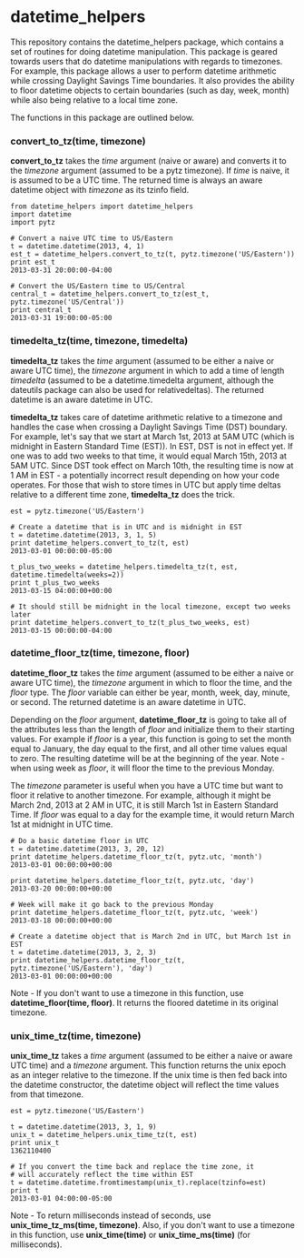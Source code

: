 datetime_helpers
================

This repository contains the datetime_helpers package, which contains a set of routines for doing datetime manipulation. This package is geared towards users that do datetime manipulations with regards to timezones. For example, this package allows a user to perform datetime arithmetic while crossing Daylight Savings Time boundaries. It also provides the ability to floor datetime objects to certain boundaries (such as day, week, month) while also being relative to a local time zone.

The functions in this package are outlined below.


### convert_to_tz(time, timezone)
**convert_to_tz** takes the *time* argument (naive or aware) and converts it to the *timezone* argument (assumed to be a pytz timezone). If *time* is naive, it is assumed to be a UTC time. The returned time is always an aware datetime object with *timezone* as its tzinfo field.

    from datetime_helpers import datetime_helpers
    import datetime
    import pytz
    
    # Convert a naive UTC time to US/Eastern
    t = datetime.datetime(2013, 4, 1)
    est_t = datetime_helpers.convert_to_tz(t, pytz.timezone('US/Eastern'))
    print est_t
    2013-03-31 20:00:00-04:00
    
    # Convert the US/Eastern time to US/Central
    central_t = datetime_helpers.convert_to_tz(est_t, pytz.timezone('US/Central'))
    print central_t
    2013-03-31 19:00:00-05:00
    

### timedelta_tz(time, timezone, timedelta)
**timedelta_tz** takes the *time* argument (assumed to be either a naive or aware UTC time), the *timezone* argument in which to add a time of length *timedelta* (assumed to be a datetime.timedelta argument, although the dateutils package can also be used for relativedeltas). The returned datetime is an aware datetime in UTC.

**timedelta_tz** takes care of datetime arithmetic relative to a timezone and handles the case when crossing a Daylight Savings Time (DST) boundary. For example, let's say that we start at March 1st, 2013 at 5AM UTC (which is midnight in Eastern Standard Time (EST)). In EST, DST is not in effect yet. If one was to add two weeks to that time, it would equal March 15th, 2013 at 5AM UTC. Since DST took effect on March 10th, the resulting time is now at 1 AM in EST - a potentially incorrect result depending on how your code operates. For those that wish to store times in UTC but apply time deltas relative to a different time zone, **timedelta_tz** does the trick.

    est = pytz.timezone('US/Eastern')
    
    # Create a datetime that is in UTC and is midnight in EST
    t = datetime.datetime(2013, 3, 1, 5)
    print datetime_helpers.convert_to_tz(t, est)
    2013-03-01 00:00:00-05:00
    
    t_plus_two_weeks = datetime_helpers.timedelta_tz(t, est, datetime.timedelta(weeks=2))
    print t_plus_two_weeks
    2013-03-15 04:00:00+00:00
    
    # It should still be midnight in the local timezone, except two weeks later
    print datetime_helpers.convert_to_tz(t_plus_two_weeks, est)
    2013-03-15 00:00:00-04:00
    
    
### datetime_floor_tz(time, timezone, floor)
**datetime_floor_tz** takes the *time* argument (assumed to be either a naive or aware UTC time), the *timezone* argument in which to floor the time, and the *floor* type. The *floor* variable can either be year, month, week, day, minute, or second. The returned datetime is an aware datetime in UTC.

Depending on the *floor* argument, **datetime_floor_tz** is going to take all of the attributes less than the length of *floor* and initialize them to their starting values. For example if *floor* is a year, this function is going to set the month equal to January, the day equal to the first, and all other time values equal to zero. The resulting datetime will be at the beginning of the year. Note - when using week as *floor*, it will floor the time to the previous Monday.

The *timezone* parameter is useful when you have a UTC time but want to floor it relative to another timezone. For example, although it might be March 2nd, 2013 at 2 AM in UTC, it is still March 1st in Eastern Standard Time. If *floor* was equal to a day for the example time, it would return March 1st at midnight in UTC time.

    # Do a basic datetime floor in UTC
    t = datetime.datetime(2013, 3, 20, 12)
    print datetime_helpers.datetime_floor_tz(t, pytz.utc, 'month')
    2013-03-01 00:00:00+00:00
    
    print datetime_helpers.datetime_floor_tz(t, pytz.utc, 'day')
    2013-03-20 00:00:00+00:00
    
    # Week will make it go back to the previous Monday
    print datetime_helpers.datetime_floor_tz(t, pytz.utc, 'week')
    2013-03-18 00:00:00+00:00
    
    # Create a datetime object that is March 2nd in UTC, but March 1st in EST
    t = datetime.datetime(2013, 3, 2, 3)
    print datetime_helpers.datetime_floor_tz(t, pytz.timezone('US/Eastern'), 'day')
    2013-03-01 00:00:00+00:00
    
Note - If you don't want to use a timezone in this function, use **datetime_floor(time, floor)**. It returns the floored datetime in its original timezone.  


### unix_time_tz(time, timezone)
**unix_time_tz** takes a *time* argument (assumed to be either a naive or aware UTC time) and a *timezone* argument. This function returns the unix epoch as an integer relative to the timezone. If the unix time is then fed back into the datetime constructor, the datetime object will reflect the time values from that timezone.

    est = pytz.timezone('US/Eastern')
    
    t = datetime.datetime(2013, 3, 1, 9)
    unix_t = datetime_helpers.unix_time_tz(t, est)
    print unix_t
    1362110400
    
    # If you convert the time back and replace the time zone, it
    # will accurately reflect the time within EST
    t = datetime.datetime.fromtimestamp(unix_t).replace(tzinfo=est)
    print t
    2013-03-01 04:00:00-05:00
    
Note - To return milliseconds instead of seconds, use **unix_time_tz_ms(time, timezone)**. Also, if you don't want to use a timezone in this function, use **unix_time(time)** or **unix_time_ms(time)** (for milliseconds).
    
    
